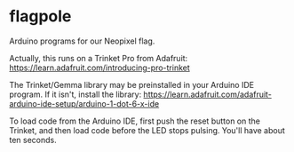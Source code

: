 # flagpole
Arduino programs for our Neopixel flag.

Actually, this runs on a Trinket Pro from Adafruit: <https://learn.adafruit.com/introducing-pro-trinket>

The Trinket/Gemma library may be preinstalled in your Arduino IDE program.  If it isn't, install the library:  <https://learn.adafruit.com/adafruit-arduino-ide-setup/arduino-1-dot-6-x-ide>

To load code from the Arduino IDE, first push the reset button on the Trinket, and then load code before the LED stops pulsing.  You'll have about ten seconds.

